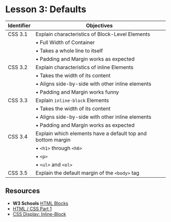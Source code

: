 # Lesson 3: Defaults

Identifier   | Objectives
-------------|------------
CSS 3.1      | Explain characteristics of Block-Level Elements
             | &bull; Full Width of Container
             | &bull; Takes a whole line to itself
             | &bull; Padding and Margin works as expected
CSS 3.2      | Explain characteristics of inline Elements 
             | &bull; Takes the width of its content
             | &bull; Aligns side-by-side with other inline elements
             | &bull; Padding and Margin works funny
CSS 3.3      | Explain `inline-block` Elements
             | &bull; Takes the width of its content
             | &bull; Aligns side-by-side with other inline elements
             | &bull; Padding and Margin works as expected
CSS 3.4      | Explain which elements have a default top and bottom margin
             | &bull; `<h1>` through `<h6>`
             | &bull; `<p>`
             | &bull; `<ul>` and `<ol>`
CSS 3.5      | Explain the default margin of the `<body>` tag

## Resources
- __W3 Schools__ [HTML Blocks](http://www.w3schools.com/html/html_blocks.asp)
- [HTML / CSS Part 1](https://www.youtube.com/watch?v=Nej7B5M-vOM)
- [CSS Display: Inline-Block](https://www.youtube.com/watch?v=S2yeSpE9EZs)
